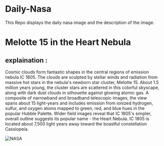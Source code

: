# Daily-Nasa

This Repo displays the daily nasa image and the description of the image.

<!--NASA-->
# Melotte 15 in the Heart Nebula
## explaination :

Cosmic clouds form fantastic shapes in the central regions of emission nebula IC 1805. The clouds are sculpted by stellar winds and radiation from massive hot stars in the nebula's newborn star cluster, Melotte 15. About 1.5 million years young, the cluster stars are scattered in this colorful skyscape, along with dark dust clouds in silhouette against glowing atomic gas. A composite of narrowband and broadband telescopic images, the view spans about 15 light-years and includes emission from ionized hydrogen, sulfur, and oxygen atoms mapped to green, red, and blue hues in the popular Hubble Palette. Wider field images reveal that IC 1805's simpler, overall outline suggests its popular name - the Heart Nebula. IC 1805 is located about 7,500 light years away toward the boastful constellation Cassiopeia.

![NASA](https://apod.nasa.gov/apod/image/2409/HeartMelotte_McInnis_960.jpg)
<!--/NASA-->